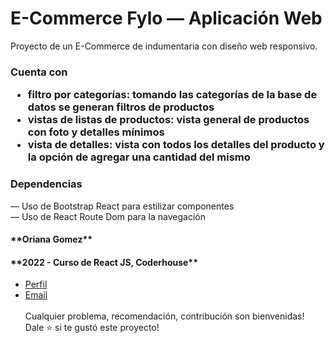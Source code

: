 # E-Commerce Fylo — Aplicación Web

Proyecto de un E-Commerce de indumentaria con diseño web responsivo.

<h3>
Cuenta con

- filtro por categorías: tomando las categorías de la base de datos se generan filtros de productos </br>
- vistas de listas de productos: vista general de productos con foto y detalles mínimos </br>
- vista de detalles: vista con todos los detalles del producto y la opción de agregar una cantidad del mismo </br>

</h3>

<h3>Dependencias </h3>
— Uso de Bootstrap React para estilizar componentes </br>
— Uso de React Route Dom para la navegación </br>

<h4>**Oriana Gomez** </br></h4>
<h4>**2022 - Curso de React JS, Coderhouse** </br></h4>

- [Perfil](https://github.com/orianagomez01 "Oriana Gomez") </br>
- [Email](orianalg28@gmail.com) </br>
  </br>
  Cualquier problema, recomendación, contribución son bienvenidas! </br>
  Dale ⭐️ si te gustó este proyecto!
